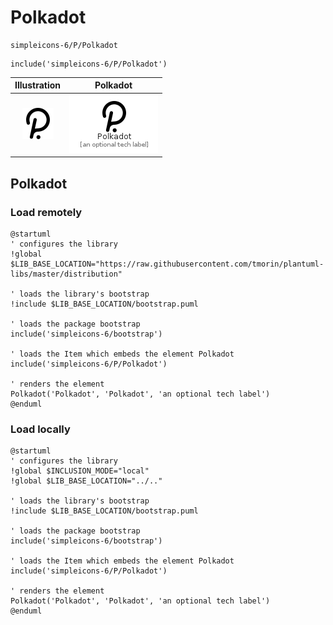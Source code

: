 # Polkadot


```text
simpleicons-6/P/Polkadot
```

```text
include('simpleicons-6/P/Polkadot')
```



| Illustration | Polkadot |
| :---: | :---: |
| ![illustration for Illustration](../../simpleicons-6/P/Polkadot.png) | ![illustration for Polkadot](../../simpleicons-6/P/Polkadot.Local.png) |




## Polkadot

### Load remotely
```plantuml
@startuml
' configures the library
!global $LIB_BASE_LOCATION="https://raw.githubusercontent.com/tmorin/plantuml-libs/master/distribution"

' loads the library's bootstrap
!include $LIB_BASE_LOCATION/bootstrap.puml

' loads the package bootstrap
include('simpleicons-6/bootstrap')

' loads the Item which embeds the element Polkadot
include('simpleicons-6/P/Polkadot')

' renders the element
Polkadot('Polkadot', 'Polkadot', 'an optional tech label')
@enduml
```

### Load locally
```plantuml
@startuml
' configures the library
!global $INCLUSION_MODE="local"
!global $LIB_BASE_LOCATION="../.."

' loads the library's bootstrap
!include $LIB_BASE_LOCATION/bootstrap.puml

' loads the package bootstrap
include('simpleicons-6/bootstrap')

' loads the Item which embeds the element Polkadot
include('simpleicons-6/P/Polkadot')

' renders the element
Polkadot('Polkadot', 'Polkadot', 'an optional tech label')
@enduml
```

